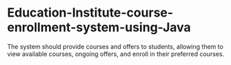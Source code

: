 # Education-Institute-course-enrollment-system-using-Java
The system should provide courses and offers to students, allowing them to view available courses, ongoing offers, and enroll in their preferred courses.
